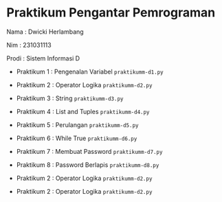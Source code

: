 # Praktikum Pengantar Pemrograman
<p> Nama  : Dwicki Herlambang
<p> Nim   : 231031113
<p> Prodi : Sistem Informasi D </p>

* Praktikum 1 : Pengenalan Variabel
  `praktikumm-d1.py`

* Praktikum 2 : Operator Logika
  `praktikumm-d2.py`

* Praktikum 3 : String
  `praktikumm-d3.py`

* Praktikum 4 : List and Tuples 
  `praktikumm-d4.py`

* Praktikum 5 : Perulangan
  `praktikumm-d5.py`

* Praktikum 6 : While True
  `praktikumm-d6.py`

* Praktikum 7 : Membuat Password
  `praktikumm-d7.py`

* Praktikum 8 : Password Berlapis
  `praktikumm-d8.py`

* Praktikum 2 : Operator Logika
  `praktikumm-d2.py`


* Praktikum 2 : Operator Logika
  `praktikumm-d2.py`
